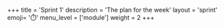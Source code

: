 +++
title = 'Sprint 1'
description = 'The plan for the week'
layout = 'sprint'
emoji= '⏱️'
menu_level = ['module']
weight = 2
+++
